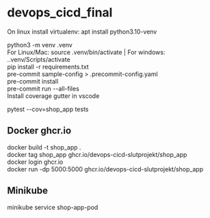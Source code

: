 # devops_cicd_final
On linux install virtualenv: apt install python3.10-venv

python3 -m venv .venv\
For Linux/Mac: source .venv/bin/activate | For windows: .\.venv/Scripts/activate\
pip install -r requirements.txt\
pre-commit sample-config > .precommit-config.yaml\
pre-commit install\
pre-commit run --all-files\
Install coverage gutter in vscode

pytest --cov=shop_app tests

## Docker ghcr.io
docker build -t shop_app .\
docker tag shop_app ghcr.io/devops-cicd-slutprojekt/shop_app\
docker login ghcr.io\
docker run -dp 5000:5000 ghcr.io/devops-cicd-slutprojekt/shop_app


## Minikube
minikube service shop-app-pod
